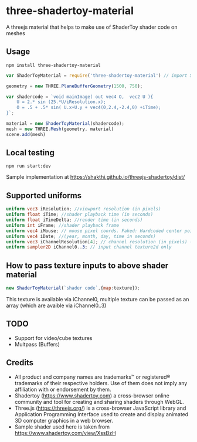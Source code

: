 # three-shadertoy-material
A threejs material that helps to make use of ShaderToy shader code on meshes


Usage 
------
```shell
npm install three-shadertoy-material
```
```javascript
var ShaderToyMaterial = require('three-shadertoy-material') // import ShaderToyMaterial from 'three-shadertoy-material' 

geometry = new THREE.PlaneBufferGeometry(1500, 750);

var shadercode = `void mainImage( out vec4 O,  vec2 U ){
    U = 2.* sin (25.*U/iResolution.x);  
    O = .5 + .5* sin( U.x+U.y + vec4(0,2.4,-2.4,0) +iTime);
}`;

material = new ShaderToyMaterial(shadercode);
mesh = new THREE.Mesh(geometry, material)
scene.add(mesh)
```

Local testing
-------
```shell
npm run start:dev 
``` 


Sample implementation at https://shakthi.github.io/threejs-shadertoy/dist/

Supported uniforms
---------
```glsl
uniform vec3 iResolution; //viewport resolution (in pixels)
uniform float iTime; //shader playback time (in seconds)
uniform float iTimeDelta; //render time (in seconds)
uniform int iFrame; //shader playback frame
uniform vec4 iMouse; // mouse pixel coords. Faked: Hardcoded center point of the iResolution
uniform vec4 iDate; //(year, month, day, time in seconds)
uniform vec3 iChannelResolution[4]; // channel resolution (in pixels) - Not fully optimised
uniform sampler2D iChannel0..3; // input channel texture2d only

```




How to pass texture inputs to above shader material
----
```javascript
new ShaderToyMaterial(`shader code`,{map:texture});
```
This texture is available via iChannel0, multiple texture can be passed as an array (which are avaible via iChannel0..3)

TODO
-----

- Support for video/cube textures
- Multpass (Buffers) 

Credits
-----
- All product and company names are trademarks™ or registered® trademarks of their respective holders. Use of them does not imply any affiliation with or endorsement by them.   
- Shadertoy (https://www.shadertoy.com)  a cross-browser online community and tool for creating and sharing shaders through WebGL.
- Three.js (https://threejs.org/) is a cross-browser JavaScript library and Application Programming Interface used to create and display animated 3D computer graphics in a web browser.
- Sample shader used here is taken from  https://www.shadertoy.com/view/XssBzH



